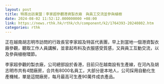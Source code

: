 ```yaml
---
layout: post
title: 特首出訪東盟｜李家超參觀港資製衣廠　與員工交流並參與植樹
date: 2024-08-02 11:52:12.000000000 +08:00
link: https://news.rthk.hk/rthk/ch/component/k2/1764393-20240802.htm
categories: rthk
---
```


正在越南胡志明市訪問的行政長官李家超及特區代表團，早上到當地一個港資製衣廠參觀，聽取工作人員講解，並拿起布料及衣服感受質感，又與員工互動交流，以及參與植樹環節。

李家超參觀的製衣廠，公司總部設於香港，目前只在越南設有生產線，在河內及胡志明市共有4間廠房，合共有8000名員工，大部分是本地人，公司採用自動化生產機械，單是這間廠房，每月最高可生產90萬件成衣產品。
